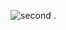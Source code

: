![second](https://user-images.githubusercontent.com/84003327/153824582-9f9b4a90-8829-4190-9bfa-7bba5fc4e196.PNG)
.
